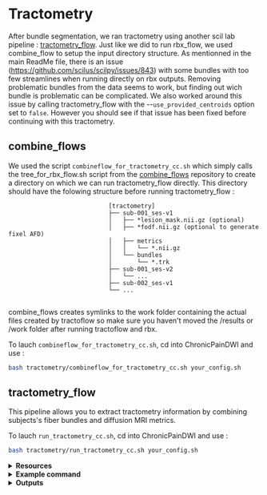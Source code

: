 # Tractometry 

After bundle segmentation, we ran tractometry using another scil lab pipeline : [tractometry_flow](https://github.com/scilus/tractometry_flow). Just like we did to run rbx_flow, we used combine_flow to setup the input directory structure. As mentionned in the main ReadMe file, there is an issue (https://github.com/scilus/scilpy/issues/843) with some bundles with too few streamlines when running directly on rbx outputs. Removing problematic bundles from the data seems to work, but finding out wich bundle is problematic can be complicated. We also worked around this issue by calling tractometry_flow with the --`use_provided_centroids` option set to `false`. However you should see if that issue has been fixed before continuing with this tractometry.

## combine_flows
We used the script `combineflow_for_tractometry_cc.sh` which simply calls the tree_for_rbx_flow.sh script from the [combine_flows](https://github.com/scilus/combine_flows) repository to create a directory on which we can run tractometry_flow directly. This directory should have the folowing structure before running tractometry_flow :

```
                            [tractometry]
                            ├── sub-001_ses-v1
                            │   ├── *lesion_mask.nii.gz (optional)
                            │   ├── *fodf.nii.gz (optional to generate fixel AFD)
                            │   ├── metrics
                            │   │   └── *.nii.gz
                            │   └── bundles
                            │       └── *.trk
                            ├── sub-001_ses-v2
                            │   └── ...
                            ├── sub-002_ses-v1
                            └── ...


```
combine_flows creates symlinks to the work folder containing the actual files created by tractoflow so make sure you haven't moved the /results or /work folder after running tractoflow and rbx.

To lauch `combineflow_for_tractometry_cc.sh`, cd into ChronicPainDWI and use :
```bash
bash tractometry/combineflow_for_tractometry_cc.sh your_config.sh
```


## tractometry_flow

This pipeline allows you to extract tractometry information by combining
subjects's fiber bundles and diffusion MRI metrics.

To lauch `run_tractometry_cc.sh`, cd into ChronicPainDWI and use :
```bash
bash tractometry/run_tractometry_cc.sh your_config.sh
```

<details><summary><b>Resources</b></summary>
  
- [GitHub repository](https://github.com/scilus/tractometry_flow)
- Should you use this pipeline for your research, **please cite the following**:

```
Cousineau, M., P-M. Jodoin, E. Garyfallidis, M-A. Cote, F.C. Morency, V. Rozanski, M. Grand'Maison, B.J. Bedell, and M. Descoteaux.
"A test-retest study on Parkinson's PPMI dataset yields statistically significant white matter fascicles."
NeuroImage: Clinical 16, 222-233 (2017) doi:10.1016/j.nicl.2017.07.020

Kurtzer GM, Sochat V, Bauer MW Singularity: Scientific containers for
mobility of compute. PLoS ONE 12(5): e0177459 (2017)
https://doi.org/10.1371/journal.pone.0177459

P. Di Tommaso, et al. Nextflow enables reproducible computational workflows.
Nature Biotechnology 35, 316–319 (2017) https://doi.org/10.1038/nbt.3820
```
</details>


<details><summary><b>Example command</b></summary>

```
nextflow run $my_main_nf \
    --input $my_input \
    -with-singularity $my_singularity_img -resume \
    --skip_projection_endpoints_metrics \
    --use_provided_centroids
```
</details>

<details><summary><b>Outputs</b></summary>
The outputs structure should look like this:

```
            [results_tractometry]
            ├── Statistics
            │   ├── sub-001_ses-v1
            │   │   ├── Bundle_Endpoints_Map
            │   │   ├── Bundle_Label_And_Distance_Maps
            │   │   ├── Bundle_Length_Stats
            │   │   ├── Bundle_Streamline_Count
            │   │   ├── Bundle_Volume
            │   │   ├── Bundle_Volume_Per_Label
            │   │   ├── Color_Bundle
            │   │   ├── Remove_Invalid_Streamlines
            │   │   ├── Resample_Centroid
            │   │   └── Uniformize_Bundle  
            │   ├── sub-001_ses-v2
            │   │   └── ...
            │   ├── sub-002_ses-v1
            ...
```
</details>
